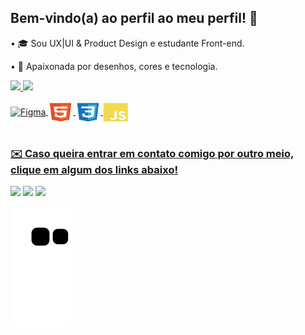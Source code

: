 ## Bem-vindo(a) ao perfil ao meu perfil! 👋

<p>• 🎓 Sou UX|UI & Product Design e estudante Front-end.</p>
<p>• 💖 Apaixonada por desenhos, cores e tecnologia.</p>

 <div>
  <a href="https://github.com/jessicaprim">
  <img height="180em" src="https://github-readme-stats.vercel.app/api?username=jessicaprim&show_icons=true&theme=tokyonight&include_all_commits=true&count_private=true"/>
  <img height="150em" src="https://github-readme-stats.vercel.app/api/top-langs/?username=jessicaprim&layout=compact&langs_count=6&theme=tokyonight"/>
</div>
<div style="display: inline_block"><br>
  <img align="center" alt="Figma" height="30" width="40" src="https://cdn.jsdelivr.net/gh/devicons/devicon/icons/figma/figma-original.svg" />
  <img align="center" alt="HTML" height="30" width="40" src="https://raw.githubusercontent.com/devicons/devicon/master/icons/html5/html5-original.svg">
  <img align="center" alt="CSS" height="30" width="40" src="https://raw.githubusercontent.com/devicons/devicon/master/icons/css3/css3-original.svg">
  <img align="center" alt="Js" height="30" width="40" src="https://raw.githubusercontent.com/devicons/devicon/master/icons/javascript/javascript-plain.svg">
</div>
 
 <br>
 
  ### ✉️ Caso queira entrar em contato comigo por outro meio, clique em algum dos links abaixo!
 
<div> 
  <a href="https://instagram.com/jeprim" target="_blank"><img src="https://img.shields.io/badge/-Instagram-%23E4405F?style=for-the-badge&logo=instagram&logoColor=white" target="_blank"></a>
  <a href = "mailto:jessicaprimdarosa@gmail.com"><img src="https://img.shields.io/badge/-Gmail-%23333?style=for-the-badge&logo=gmail&logoColor=white" target="_blank"></a>
  <a href="https://www.linkedin.com/in/jessicaprim/" target="_blank"><img src="https://img.shields.io/badge/-LinkedIn-%230077B5?style=for-the-badge&logo=linkedin&logoColor=white" target="_blank"></a> 
 
  ![Snake animation](https://github.com/jessicaprim/jessicaprim/blob/output/github-contribution-grid-snake.svg)

</div>
